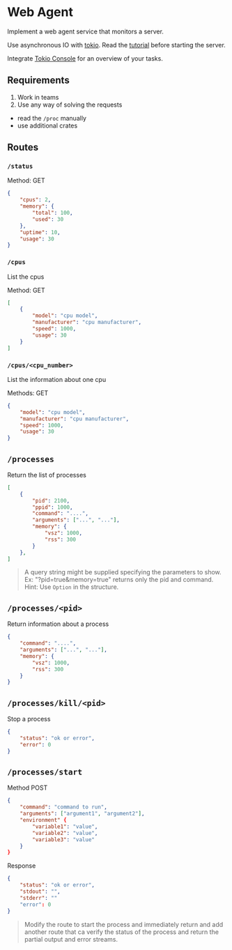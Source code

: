 # Web Agent

Implement a web agent service that monitors a server.

Use asynchronous IO with [tokio](https://tokio.rs/). Read the [tutorial](https://tokio.rs/tokio/tutorial) before starting the server.

Integrate [Tokio Console](https://github.com/tokio-rs/console) for an overview of your tasks.


## Requirements

1. Work in teams
2. Use any way of solving the requests
  - read the `/proc` manually
  - use additional crates

## Routes

### `/status`

Method: GET

```json
{
    "cpus": 2,
    "memory": {
        "total": 100,
        "used": 30
    },
    "uptime": 10,
    "usage": 30
}
```

### `/cpus`

List the cpus

Method: GET

```json
[
    {
        "model": "cpu model",
        "manufacturer": "cpu manufacturer",
        "speed": 1000,
        "usage": 30
    }
]
```

### `/cpus/<cpu_number>`

List the information about one cpu

Methods: GET

```json
{
    "model": "cpu model",
    "manufacturer": "cpu manufacturer",
    "speed": 1000,
    "usage": 30
}
```

## `/processes`

Return the list of processes

```json
[
    {
        "pid": 2100,
        "ppid": 1000,
        "command": "....",
        "arguments": ["...", "..."],
        "memory": {
            "vsz": 1000,
            "rss": 300
        }
    },
]
```

> A query string might be supplied specifying the parameters to show. Ex: "?pid=true&memory=true" returns only the pid and command.
> Hint: Use `Option` in the structure.

## `/processes/<pid>`

Return information about a process

```json
{
    "command": "....",
    "arguments": ["...", "..."],
    "memory": {
        "vsz": 1000,
        "rss": 300
    }
}
```

## `/processes/kill/<pid>`

Stop a process

```json
{
    "status": "ok or error",
    "error": 0
}
```

## `/processes/start`

Method POST

```json
{
    "command": "command to run",
    "arguments": ["argument1", "argument2"],
    "environment" {
        "variable1": "value",
        "variable2": "value",
        "variable3": "value"
    }
}
```

Response

```json
{
    "status": "ok or error",
    "stdout": "",
    "stderr": ""
    "error": 0
}
```

> Modify the route to start the process and immediately return and add another route that ca verify the status of the process and return the partial output and error streams.
